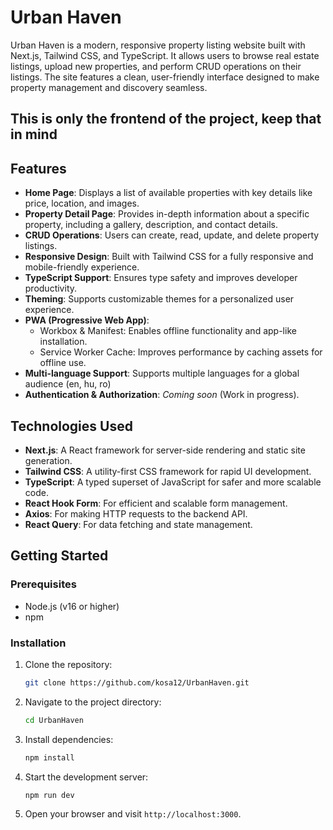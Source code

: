 # Urban Haven

Urban Haven is a modern, responsive property listing website built with Next.js, Tailwind CSS, and TypeScript. It allows users to browse real estate listings, upload new properties, and perform CRUD operations on their listings. The site features a clean, user-friendly interface designed to make property management and discovery seamless.

## This is only the frontend of the project, keep that in mind

## Features

- **Home Page**: Displays a list of available properties with key details like price, location, and images.
- **Property Detail Page**: Provides in-depth information about a specific property, including a gallery, description, and contact details.
- **CRUD Operations**: Users can create, read, update, and delete property listings.
- **Responsive Design**: Built with Tailwind CSS for a fully responsive and mobile-friendly experience.
- **TypeScript Support**: Ensures type safety and improves developer productivity.
- **Theming**: Supports customizable themes for a personalized user experience.
- **PWA (Progressive Web App)**:
  - Workbox & Manifest: Enables offline functionality and app-like installation.
  - Service Worker Cache: Improves performance by caching assets for offline use.
- **Multi-language Support**: Supports multiple languages for a global audience (en, hu, ro)
- **Authentication & Authorization**: *Coming soon* (Work in progress).

## Technologies Used

- **Next.js**: A React framework for server-side rendering and static site generation.
- **Tailwind CSS**: A utility-first CSS framework for rapid UI development.
- **TypeScript**: A typed superset of JavaScript for safer and more scalable code.
- **React Hook Form**: For efficient and scalable form management.
- **Axios**: For making HTTP requests to the backend API.
- **React Query**: For data fetching and state management.

## Getting Started

### Prerequisites

- Node.js (v16 or higher)
- npm

### Installation

1. Clone the repository:
   ```bash
   git clone https://github.com/kosa12/UrbanHaven.git
   ```
2. Navigate to the project directory:
   ```bash
   cd UrbanHaven
   ```
3. Install dependencies:
    ```bash
    npm install
    ```
4. Start the development server:
   ```bash
   npm run dev
   ```
5. Open your browser and visit `http://localhost:3000`.
